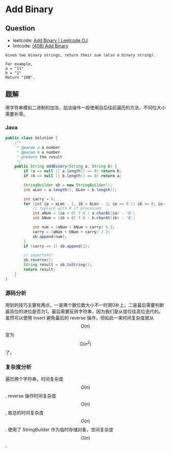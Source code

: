 # Add Binary

## Question

- leetcode: [Add Binary | Leetcode OJ](https://leetcode.com/problems/add-binary/)
- lintcode: [(408) Add Binary](http://www.lintcode.com/en/problem/add-binary/)

```
Given two binary strings, return their sum (also a binary string).

For example,
a = "11"
b = "1"
Return "100".
```

## 题解

用字符串模拟二进制的加法，加法操作一般使用自后往前遍历的方法，不同位大小需要补零。

### Java

```java
public class Solution {
    /**
     * @param a a number
     * @param b a number
     * @return the result
     */
    public String addBinary(String a, String b) {
        if (a == null || a.length() == 0) return b;
        if (b == null || b.length() == 0) return a;

        StringBuilder sb = new StringBuilder();
        int aLen = a.length(), bLen = b.length();

        int carry = 0;
        for (int ia = aLen - 1, ib = bLen - 1; ia >= 0 || ib >= 0; ia--, ib--) {
            // replace with 0 if processed
            int aNum = (ia < 0) ? 0 : a.charAt(ia) - '0';
            int bNum = (ib < 0) ? 0 : b.charAt(ib) - '0';

            int num = (aNum + bNum + carry) % 2;
            carry = (aNum + bNum + carry) / 2;
            sb.append(num);
        }
        if (carry == 1) sb.append(1);

        // important!
        sb.reverse();
        String result = sb.toString();
        return result;
    }
}
```

### 源码分析

用到的技巧主要有两点，一是两个数位数大小不一时用0补上，二是最后需要判断最高位的进位是否为1。最后需要反转字符串，因为我们是从低位往高位迭代的。虽然可以使用 insert 避免最后的 reverse 操作，但如此一来时间复杂度就从 $$O(n)$$ 变为 $$O(n^2)$$ 了。

### 复杂度分析

遍历两个字符串，时间复杂度 $$O(n)$$. reverse 操作时间复杂度 $$O(n)$$, 故总的时间复杂度 $$O(n)$$. 使用了 StringBuilder 作为临时存储对象，空间复杂度 $$O(n)$$.
